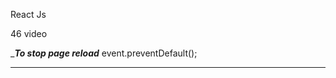 React Js 

46 video



____________To stop page reload___________
         event.preventDefault();
__________________________________________
